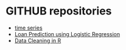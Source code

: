 # GITHUB repositories 
* [time series](https://github.com/venusrohilla/Time-Series-and-Forecasting.git)
* [Loan Prediction using Logistic Regression](https://github.com/venusrohilla/Loan-Prediction-using-Logistic-Regression.git)
* [Data Cleaning in R](https://github.com/venusrohilla/Data-Cleaning.git)
